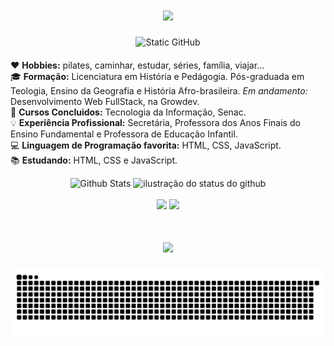 <div align="center"> 
  <h1>
    <img src="https://readme-typing-svg.herokuapp.com/?font=Righteous&size=35&center=true&color=bd93f9&vCenter=true&width=500&height=70&duration=2300&lines=Olá!+👋;+Sou+a+Thainá+Tuanne!;"/>
  </h1>
</div>

<div style="text-align: center; margin-bottom: 20px;">
  <img src="https://img.shields.io/static/v1?label=Overview&message=ThainaTuanne&color=bd93f9&style=for-the-badge&logo=GitHub" alt="Static GitHub">
</div>

<div>
  <p>
    ❤️ <strong>Hobbies:</strong> pilates, caminhar, estudar, séries, família, viajar... <br/>
    🎓 <strong>Formação:</strong> Licenciatura em História e Pedágogia. Pós-graduada em Teologia, Ensino da Geografia e História Afro-brasileira. <em>Em andamento:</em> Desenvolvimento Web FullStack, na Growdev.  <br/> 
    📖 <strong>Cursos Concluidos:</strong> Tecnologia da Informação, Senac. <br/> 
    💡 <strong>Experiência Profissional:</strong> Secretária, Professora dos Anos Finais do Ensino Fundamental e Professora de Educação Infantil.<br/>
    💻 <strong>Linguagem de Programação favorita:</strong> HTML, CSS, JavaScript. <br/>
    📚 <strong>Estudando:</strong> HTML, CSS e JavaScript.
  </p>
</div>

<div align="center">
  <img src="https://github-readme-stats.vercel.app/api/top-langs/?username=thainatuanne&theme=dracula&hide_border=false&include_all_commits=true&count_private=true&layout=compact&title_color=bd93f9&text_color=f8f8f2&bg_color=282a36&icon_color=ff79c6" alt="Github Stats">
  <img src="https://github-readme-stats.vercel.app/api?username=thainatuanne&show_icons=true&title_color=bd93f9&text_color=f8f8f2&icon_color=ff79c6&bg_color=282a36&cache_seconds=2300" alt="ilustração do status do github">
</div>

<br>

<div align="center"> 
  <a href = "mailto:thainadiva10@gmail.com"><img src="https://img.shields.io/badge/-Gmail-%23333?style=for-the-badge&logo=gmail&logoColor=white" target="_blank"></a>
  <a href="https://www.linkedin.com/in/thaina-tuanne-borges-da-silva-7928362a4" target="_blank"><img src="https://img.shields.io/badge/-LinkedIn-%230077B5?style=for-the-badge&logo=linkedin&logoColor=white" target="_blank"></a>
</div>

<div align="center"> 
<h1>
  <img src="https://readme-typing-svg.herokuapp.com/?font=Righteous&size=35&color=bd93f9&center=true&vCenter=true&width=500&height=70&duration=4000&lines=Obrigada+pela+atenção!;" />
</h1>
</div>

 <picture>
  <source media="(prefers-color-scheme: dark)" srcset="https://raw.githubusercontent.com/thainatuanne/thainatuanne/output/github-contribution-grid-snake-dark.svg">
  <source media="(prefers-color-scheme: light)" srcset="https://raw.githubusercontent.com/thainatuanne/thainatuanne/output/github-contribution-grid-snake.svg">
  <img alt="github contribution grid snake animation" src="https://raw.githubusercontent.com/thainatuanne/thainatuanne/output/github-contribution-grid-snake.svg">
</picture>
